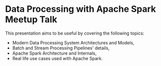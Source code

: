 # Data Processing with Apache Spark Meetup Talk

This presentation aims to be useful by covering the following topics: 
- Modern Data Processing System Architectures and Models, 
- Batch and Stream Processing Pipelines' details, 
- Apache Spark Architecture and Internals, 
- Real life use cases used with Apache Spark.
